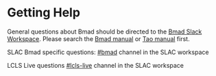 # Getting Help


General questions about Bmad should be directed to the [Bmad Slack Workspace](http://bmad-simulation.slack.com). Please search the [Bmad manual](https://www.classe.cornell.edu/bmad/manual.html) or [Tao manual](https://www.classe.cornell.edu/bmad/tao.html) first.

SLAC Bmad specific questions: [#bmad](https://slac.slack.com/archives/C9W57FE3G) channel in the SLAC workspace

LCLS Live questions [#lcls-live](https://slac.slack.com/archives/CM9QHAQAW) channel in the SLAC workspace
 
 



